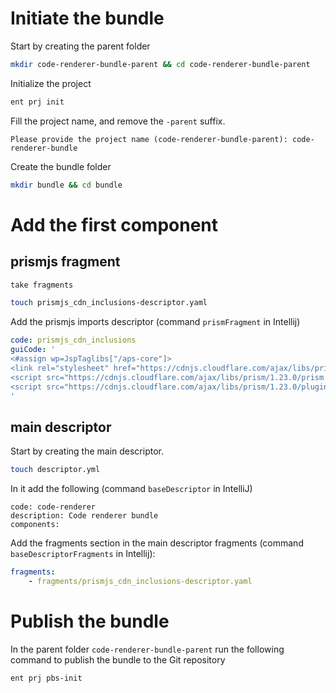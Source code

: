 # Initiate the bundle
Start by creating the parent folder
``` bash
mkdir code-renderer-bundle-parent && cd code-renderer-bundle-parent
```

Initialize the project
``` bash
ent prj init
```

Fill the project name, and remove the `-parent` suffix.
```
Please provide the project name (code-renderer-bundle-parent): code-renderer-bundle
```

Create the bundle folder
``` bash
mkdir bundle && cd bundle
```

# Add the first component

## prismjs fragment
``` bash
take fragments
```
``` bash
touch prismjs_cdn_inclusions-descriptor.yaml
```
Add the prismjs imports descriptor (command `prismFragment` in Intellij) 
``` yaml
code: prismjs_cdn_inclusions
guiCode: '
<#assign wp=JspTaglibs["/aps-core"]>
<link rel="stylesheet" href="https://cdnjs.cloudflare.com/ajax/libs/prism/1.23.0/themes/prism.min.css" integrity="sha512-tN7Ec6zAFaVSG3TpNAKtk4DOHNpSwKHxxrsiw4GHKESGPs5njn/0sMCUMl2svV4wo4BK/rCP7juYz+zx+l6oeQ==" crossorigin="anonymous" referrerpolicy="no-referrer" />
<script src="https://cdnjs.cloudflare.com/ajax/libs/prism/1.23.0/prism.min.js" integrity="sha512-YBk7HhgDZvBxmtOfUdvX0z8IH2d10Hp3aEygaMNhtF8fSOvBZ16D/1bXZTJV6ndk/L/DlXxYStP8jrF77v2MIg==" crossorigin="anonymous" referrerpolicy="no-referrer"></script>
<script src="https://cdnjs.cloudflare.com/ajax/libs/prism/1.23.0/plugins/autoloader/prism-autoloader.min.js" integrity="sha512-zc7WDnCM3aom2EziyDIRAtQg1mVXLdILE09Bo+aE1xk0AM2c2cVLfSW9NrxE5tKTX44WBY0Z2HClZ05ur9vB6A==" crossorigin="anonymous" referrerpolicy="no-referrer"></script>
'
```
## main descriptor
Start by creating the main descriptor.
``` bash
touch descriptor.yml
```
In it add the following (command `baseDescriptor` in IntelliJ)
```
code: code-renderer
description: Code renderer bundle
components:
```
Add the fragments section in the main descriptor fragments (command `baseDescriptorFragments` in Intellij):
``` yaml
fragments:
    - fragments/prismjs_cdn_inclusions-descriptor.yaml
```

# Publish the bundle
In the parent folder `code-renderer-bundle-parent` run the following command to publish the bundle to the Git repository
```
ent prj pbs-init
```
